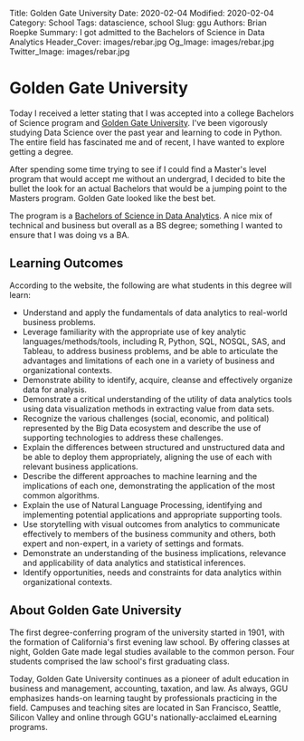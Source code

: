 Title: Golden Gate University
Date: 2020-02-04
Modified: 2020-02-04
Category: School
Tags: datascience, school
Slug: ggu
Authors: Brian Roepke
Summary: I got admitted to the Bachelors of Science in Data Analytics
Header_Cover: images/rebar.jpg
Og_Image: images/rebar.jpg
Twitter_Image: images/rebar.jpg


# Golden Gate University

Today I received a letter stating that I was accepted into a college Bachelors of Science program and [Golden Gate University](http://www.ggu.edu).  I've been vigorously studying Data Science over the past year and learning to code in Python.  The entire field has fascinated me and of recent, I have wanted to explore getting a degree.

After spending some time trying to see if I could find a Master's level program that would accept me without an undergrad, I decided to bite the bullet the look for an actual Bachelors that would be a jumping point to the Masters program.  Golden Gate looked like the best bet.  

The program is a [Bachelors of Science in Data Analytics](https://www.ggu.edu/degrees-and-courses/business-analytics/bachelor-of-science-in-data-analytics).  A nice mix of technical and business but overall as a BS degree; something I wanted to ensure that I was doing vs a BA.

## Learning Outcomes

According to the website, the following are what students in this degree will learn:

* Understand and apply the fundamentals of data analytics to real-world business problems.
* Leverage familiarity with the appropriate use of key analytic languages/methods/tools, including R, Python, SQL, NOSQL, SAS, and Tableau, to address business problems, and be able to articulate the advantages and limitations of each one in a variety of business and organizational contexts.
* Demonstrate ability to identify, acquire, cleanse and effectively organize data for analysis.
* Demonstrate a critical understanding of the utility of data analytics tools using data visualization methods in extracting value from data sets.
* Recognize the various challenges (social, economic, and political) represented by the Big Data ecosystem and describe the use of supporting technologies to address these challenges.
* Explain the differences between structured and unstructured data and be able to deploy them appropriately, aligning the use of each with relevant business applications.
* Describe the different approaches to machine learning and the implications of each one, demonstrating the application of the most common algorithms.
* Explain the use of Natural Language Processing, identifying and implementing potential applications and appropriate supporting tools.
* Use storytelling with visual outcomes from analytics to communicate effectively to members of the business community and others, both expert and non-expert, in a variety of settings and formats.
* Demonstrate an understanding of the business implications, relevance and applicability of data analytics and statistical inferences.
* Identify opportunities, needs and constraints for data analytics within organizational contexts.

## About Golden Gate University

The first degree-conferring program of the university started in 1901, with the formation of California's first evening law school. By offering classes at night, Golden Gate made legal studies available to the common person. Four students comprised the law school's first graduating class.

Today, Golden Gate University continues as a pioneer of adult education in business and management, accounting, taxation, and law. As always, GGU emphasizes hands-on learning taught by professionals practicing in the field. Campuses and teaching sites are located in San Francisco, Seattle, Silicon Valley and online through GGU's nationally-acclaimed eLearning programs.
